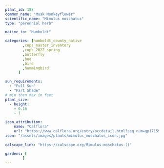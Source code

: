 ```yaml
---
plant_id: 188 
common_name: "Musk Monkeyflower"
scientific_name: "Mimulus moschatus"
type: "perennial herb"

native_to: "Humboldt"

categories: [humboldt_county_native
        ,cnps_master_inventory
        ,cnps_2022_spring
        ,butterfly
        ,bee
        ,bird
        ,hummingbird 
      ]

sun_requirements:
  - "Full Sun"
  - "Part Shade"
# min then max in feet
plant_size:
  - height: 
    - 0.16 
    - 1

icon_attribution: 
    name: "Calflora"
    url: "https://www.calflora.org/entry/occdetail.html?seq_num=gp17159"
icon: "/assets/images/plants/mimulus_moschatus_icon.jpg"
 
calscape_link: "https://calscape.org/Mimulus-moschatus-()"

gardens: [
        ]
---
```








